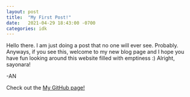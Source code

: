 ```yaml
---
layout: post
title:  "My First Post!"
date:   2021-04-29 18:43:00 -0700
categories: idk
---
```

Hello there.
I am just doing a post that no one will ever see. Probably.
Anyways, if you see this, welcome to my new blog page and I hope you have fun looking around this website filled with emptiness :)
Alright, sayonara!

-AN

Check out the [My GitHub page!][github-page]

[github-page]: https://github.com/TheMarkVI
